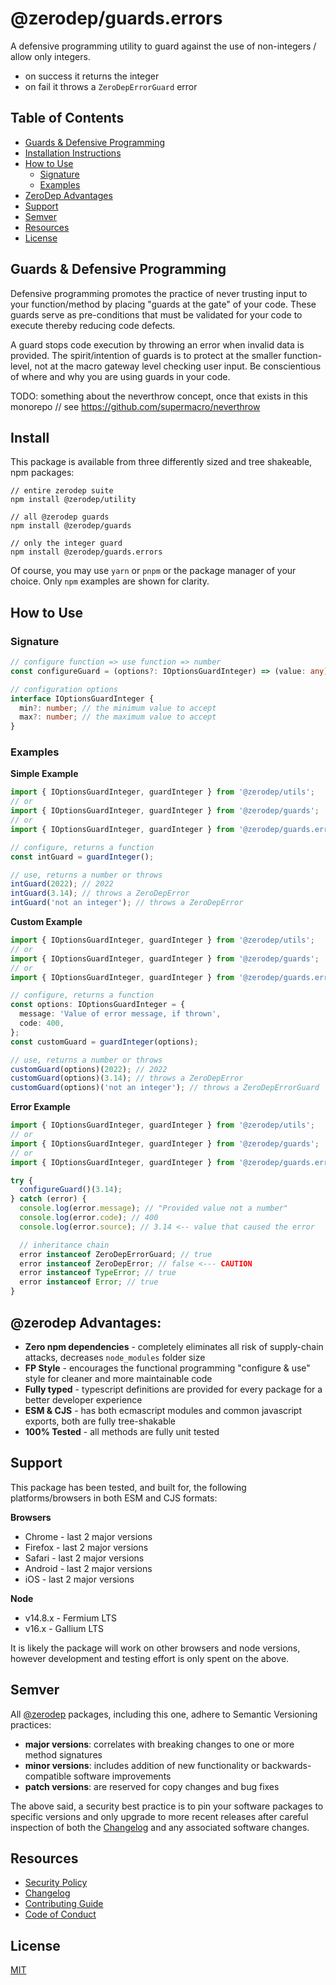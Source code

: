 # @zerodep/guards.errors

A defensive programming utility to guard against the use of non-integers / allow only integers.

- on success it returns the integer
- on fail it throws a `ZeroDepErrorGuard` error

## Table of Contents

- [Guards & Defensive Programming](#guards--defensive-programming)
- [Installation Instructions](#install)
- [How to Use](#how-to-use)
  - [Signature](#signature)
  - [Examples](#examples)
- [ZeroDep Advantages](#zerodep-advantages)
- [Support](#support)
- [Semver](#semver)
- [Resources](#resources)
- [License](#license)

## Guards & Defensive Programming

Defensive programming promotes the practice of never trusting input to your function/method by placing "guards at the gate" of your code. These guards serve as pre-conditions that must be validated for your code to execute thereby reducing code defects.

A guard stops code execution by throwing an error when invalid data is provided. The spirit/intention of guards is to protect at the smaller function-level, not at the macro gateway level checking user input. Be conscientious of where and why you are using guards in your code.

TODO: something about the neverthrow concept, once that exists in this monorepo // see https://github.com/supermacro/neverthrow

## Install

This package is available from three differently sized and tree shakeable, npm packages:

```
// entire zerodep suite
npm install @zerodep/utility

// all @zerodep guards
npm install @zerodep/guards

// only the integer guard
npm install @zerodep/guards.errors
```

Of course, you may use `yarn` or `pnpm` or the package manager of your choice. Only `npm` examples are shown for clarity.

## How to Use

### Signature

```typescript
// configure function => use function => number
const configureGuard = (options?: IOptionsGuardInteger) => (value: any) => number;

// configuration options
interface IOptionsGuardInteger {
  min?: number; // the minimum value to accept
  max?: number; // the maximum value to accept
}
```

### Examples

**Simple Example**

```typescript
import { IOptionsGuardInteger, guardInteger } from '@zerodep/utils';
// or
import { IOptionsGuardInteger, guardInteger } from '@zerodep/guards';
// or
import { IOptionsGuardInteger, guardInteger } from '@zerodep/guards.errors';

// configure, returns a function
const intGuard = guardInteger();

// use, returns a number or throws
intGuard(2022); // 2022
intGuard(3.14); // throws a ZeroDepError
intGuard('not an integer'); // throws a ZeroDepError
```

**Custom Example**

```typescript
import { IOptionsGuardInteger, guardInteger } from '@zerodep/utils';
// or
import { IOptionsGuardInteger, guardInteger } from '@zerodep/guards';
// or
import { IOptionsGuardInteger, guardInteger } from '@zerodep/guards.errors';

// configure, returns a function
const options: IOptionsGuardInteger = {
  message: 'Value of error message, if thrown',
  code: 400,
};
const customGuard = guardInteger(options);

// use, returns a number or throws
customGuard(options)(2022); // 2022
customGuard(options)(3.14); // throws a ZeroDepError
customGuard(options)('not an integer'); // throws a ZeroDepErrorGuard
```

**Error Example**

```typescript
import { IOptionsGuardInteger, guardInteger } from '@zerodep/utils';
// or
import { IOptionsGuardInteger, guardInteger } from '@zerodep/guards';
// or
import { IOptionsGuardInteger, guardInteger } from '@zerodep/guards.errors';

try {
  configureGuard()(3.14);
} catch (error) {
  console.log(error.message); // "Provided value not a number"
  console.log(error.code); // 400
  console.log(error.source); // 3.14 <-- value that caused the error

  // inheritance chain
  error instanceof ZeroDepErrorGuard; // true
  error instanceof ZeroDepError; // false <--- CAUTION
  error instanceof TypeError; // true
  error instanceof Error; // true
}
```

## @zerodep Advantages:

- **Zero npm dependencies** - completely eliminates all risk of supply-chain attacks, decreases `node_modules` folder size
- **FP Style** - encourages the functional programming "configure & use" style for cleaner and more maintainable code
- **Fully typed** - typescript definitions are provided for every package for a better developer experience
- **ESM & CJS** - has both ecmascript modules and common javascript exports, both are fully tree-shakable
- **100% Tested** - all methods are fully unit tested

## Support

This package has been tested, and built for, the following platforms/browsers in both ESM and CJS formats:

**Browsers**

- Chrome - last 2 major versions
- Firefox - last 2 major versions
- Safari - last 2 major versions
- Android - last 2 major versions
- iOS - last 2 major versions

**Node**

- v14.8.x - Fermium LTS
- v16.x - Gallium LTS

It is likely the package will work on other browsers and node versions, however development and testing effort is only spent on the above.

## Semver

All [@zerodep](https://github.com/cdepage/zerodep) packages, including this one, adhere to Semantic Versioning practices:

- **major versions**: correlates with breaking changes to one or more method signatures
- **minor versions**: includes addition of new functionality or backwards-compatible software improvements
- **patch versions**: are reserved for copy changes and bug fixes

The above said, a security best practice is to pin your software packages to specific versions and only upgrade to more recent releases after careful inspection of both the [Changelog](https://github.com/cdepage/zerodep/packages/guards.errors/CHANGELOG.md) and any associated software changes.

## Resources

- [Security Policy](https://github.com/cdepage/zerodep/blob/main/SECURITY.md)
- [Changelog](https://github.com/cdepage/zerodep/packages/guards.errors/CHANGELOG.md)
- [Contributing Guide](https://github.com/cdepage/zerodep/blob/main/CONTRIBUTING.md)
- [Code of Conduct](https://github.com/cdepage/zerodep/blob/main/CODE_OF_CONDUCT.md)

## License

[MIT](https://github.com/cdepage/zerodep/blob/main/LICENSE)
